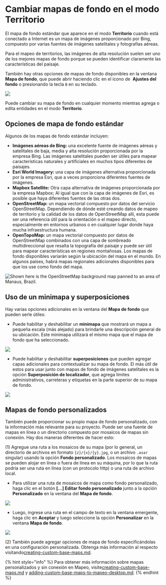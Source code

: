# Cambiar mapas de fondo en el modo Territorio

El mapa de fondo estándar que aparece en el modo **Territorio** cuando está conectado a Internet es un mapa de imágenes proporcionado por Bing, compuesto por varias fuentes de imágenes satelitales y fotografías aéreas.&#x20;

Para el mapeo de territorios, las imágenes de alta resolución suelen ser uno de los mejores mapas de fondo porque se pueden identificar claramente las características del paisaje.&#x20;

También hay otras opciones de mapas de fondo disponibles en la ventana **Mapa de fondo**, que puede abrir haciendo clic en el ícono de <img src="https://lh6.googleusercontent.com/rqFhZe9guHpmRwOM3mnCg9cs845rlSwVxdPhxmJFRMf2dWo1-qSPgq7eJNSlRsWbM63G9ZPEfAtdxKA9cc83Pl0xtUk-3J_q8A8vXPp17L--609lJ8_dtK4pQ5uwCb9ibOrdzSS6" alt="" data-size="line"> **Ajustes del fondo** o presionando la tecla `B` en su teclado.

![](../../../.gitbook/assets/Md-territory\_background-maps-01.jpg)

Puede cambiar su mapa de fondo en cualquier momento mientras agrega o edita entidades en el modo **Territorio**.

## Opciones de mapa de fondo estándar

Algunos de los mapas de fondo estándar incluyen:&#x20;

* **Imágenes aéreas de Bing:** una excelente fuente de imágenes aéreas y satelitales de baja, media y alta resolución proporcionada por la empresa Bing. Las imágenes satelitales pueden ser útiles para mapear características naturales y artificiales en muchos tipos diferentes de paisajes.&#x20;
* **Esri World Imagery:** una capa de imágenes alternativa proporcionada por la empresa Esri, que a veces proporciona diferentes fuentes de imágenes.&#x20;
* **Mapbox Satellite:** Otra capa alternativa de imágenes proporcionada por la empresa Mapbox; Al igual que con la capa de imágenes de Esri, es posible que haya diferentes fuentes de las otras dos.&#x20;
* **OpenStreetMap:** un mapa vectorial compuesto por datos del servicio OpenStreetMap. Dependiendo de dónde esté creando datos de mapeo de territorio y la calidad de los datos de OpenStreetMap allí, esta puede ser una referencia útil para la orientación o el mapeo directo, especialmente en entornos urbanos o en cualquier lugar donde haya mucha infraestructura humana.&#x20;
* **OpenTopoMap:** un mapa vectorial compuesto por datos de OpenStreetMap combinados con una capa de sombreado multidireccional que resalta la topografía del paisaje y puede ser útil para mapear características en regiones montañosas. Los mapas de fondo disponibles variarán según la ubicación del mapa en el mundo. En algunos países, habrá mapas regionales adicionales disponibles para que los use como fondo del mapa.

![Shown here is the OpenStreetMap background map panned to an area of Manaus, Brazil.](../../../.gitbook/assets/Md-territory\_background-maps-02.jpg)

## Uso de un minimapa y superposiciones&#x20;

Hay varias opciones adicionales en la ventana del **Mapa de fondo** que pueden serle útiles:&#x20;

* Puede habilitar y deshabilitar un **minimapa** que mostrará un mapa a pequeña escala (más alejado) para brindarle una descripción general de su ubicación. Este minimapa utilizará el mismo mapa que el mapa de fondo que ha seleccionado.

![](../../../.gitbook/assets/Md-territory\_background-maps-03.jpg)

* Puede habilitar y deshabilitar **superposiciones** que pueden agregar capas adicionales para contextualizar su mapa de fondo. El más útil de estos para usar junto con mapas de fondo de imágenes satelitales es la opción **Superposición de localizador**, que agrega límites administrativos, carreteras y etiquetas en la parte superior de su mapa de fondo.

![](../../../.gitbook/assets/Md-territory\_background-maps-04.jpg)

## Mapas de fondo personalizados&#x20;

También puede proporcionar su propio mapa de fondo personalizado, con la información más relevante para su proyecto. Puede ser una fuente de mapas en línea o un directorio compuesto por mosaicos de mapas sin conexión. Hay dos maneras diferentes de hacer esto:&#x20;

(1) Agregue una ruta a los mosaicos de su mapa (por lo general, un directorio de archivos en formato `{z}/{x}/{y}.jpg`, o un archivo `.asar` singular) usando la opción **Fondo personalizado**. Los mosaicos de mapas se pueden alojar en línea o fuera de línea en su máquina, por lo que la ruta podría ser una ruta en línea (con un protocolo http) o una ruta de archivo local.&#x20;

* Para utilizar una ruta de mosaicos de mapa como fondo personalizado, haga clic en el botón **\[...] Editar fondo personalizado** junto a la opción **Personalizado** en la ventana del **Mapa de fondo**.

![](../../../.gitbook/assets/Md-territory\_background-maps-05.jpg)

* Luego, ingrese una ruta en el campo de texto en la ventana emergente, haga clic en **Aceptar** y luego seleccione la opción **Personalizar** en la ventana **Mapa de fondo**.

![](../../../.gitbook/assets/Md-territory\_background-maps-06.jpg)

(2) También puede agregar opciones de mapa de fondo especificándolas en una configuración personalizada. Obtenga más información al respecto visitando[creating-custom-base-maps.md](../../customization-options/custom-base-maps/creating-custom-base-maps.md "mention").

{% hint style="info" %}
Para obtener más información sobre mapas personalizados y sin conexión en Mapeo, visite[creating-custom-base-maps.md](../../customization-options/custom-base-maps/creating-custom-base-maps.md "mention") y [adding-custom-base-maps-to-mapeo-desktop.md](../../mapeo-desktop-installation-setup/adding-custom-base-maps-to-mapeo-desktop.md "mention").
{% endhint %}
